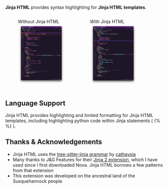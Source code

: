 **Jinja HTML** provides syntax highlighting for **Jinja HTML templates**.

<div style="display: flex;">
  <div style="width: 45%;">
  <figure>
    <figcaption>Without Jinja HTML</figcaption>
    <img src="https://raw.githubusercontent.com/TRezendes/JinjaHTML.novaextension/main/PreviewWithout.png" alt="Screenshot of a Jinja template document highlighted with the builtin HTML highlighter" />
  </figure>
  </div>
  <div style="width: 45%;">
    <figure>
    <figcaption><em>With</em> Jinja HTML</figcaption>
    <img src="https://raw.githubusercontent.com/TRezendes/JinjaHTML.novaextension/main/PreviewWith.png" alt="Screenshot of a Jinja template document highlighted with the Jinja HTML extension" />
    </figure>
  </div>
</div>

## Language Support

Jinja HTML provides highlighting and limited formatting for Jinja HTML templates, including highlighting python code within Jinja statements (  {% %}  ).


## Thanks & Acknowledgements

- Jinja HTML uses the [tree-sitter-jinja grammar](https://github.com/cathaysia/tree-sitter-jinja) by [cathaysia](https://github.com/cathaysia)
- Many thanks to J&G Features for their [Jinja 2 extension](nova://extension/?id=jgfeatures.Jinja2&name=Jinja2), which I have used since I first downloaded Nova. Jinja HTML borrows a few patterns from that extension
- This extension was developed on the ancestral land of the Susquehannock people
